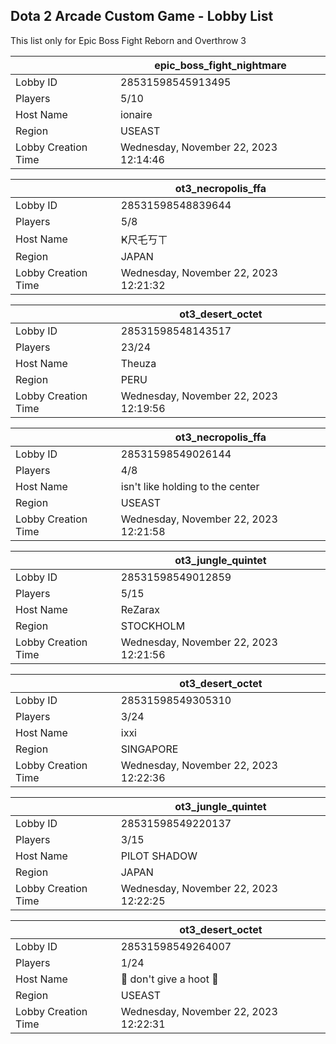 ## Dota 2 Arcade Custom Game - Lobby List

This list only for Epic Boss Fight Reborn and Overthrow 3

|  | epic_boss_fight_nightmare |
| ------ | ------ |
| Lobby ID | 28531598545913495 |
| Players | 5/10 |
| Host Name | ionaire |
| Region | USEAST |
| Lobby Creation Time | Wednesday, November 22, 2023 12:14:46 |


|  | ot3_necropolis_ffa |
| ------ | ------ |
| Lobby ID | 28531598548839644 |
| Players | 5/8 |
| Host Name | Ҝ尺乇丂ㄒ |
| Region | JAPAN |
| Lobby Creation Time | Wednesday, November 22, 2023 12:21:32 |


|  | ot3_desert_octet |
| ------ | ------ |
| Lobby ID | 28531598548143517 |
| Players | 23/24 |
| Host Name | Theuza |
| Region | PERU |
| Lobby Creation Time | Wednesday, November 22, 2023 12:19:56 |


|  | ot3_necropolis_ffa |
| ------ | ------ |
| Lobby ID | 28531598549026144 |
| Players | 4/8 |
| Host Name | isn't like holding to the center |
| Region | USEAST |
| Lobby Creation Time | Wednesday, November 22, 2023 12:21:58 |


|  | ot3_jungle_quintet |
| ------ | ------ |
| Lobby ID | 28531598549012859 |
| Players | 5/15 |
| Host Name | ReZarax |
| Region | STOCKHOLM |
| Lobby Creation Time | Wednesday, November 22, 2023 12:21:56 |


|  | ot3_desert_octet |
| ------ | ------ |
| Lobby ID | 28531598549305310 |
| Players | 3/24 |
| Host Name | ixxi |
| Region | SINGAPORE |
| Lobby Creation Time | Wednesday, November 22, 2023 12:22:36 |


|  | ot3_jungle_quintet |
| ------ | ------ |
| Lobby ID | 28531598549220137 |
| Players | 3/15 |
| Host Name | PILOT SHADOW |
| Region | JAPAN |
| Lobby Creation Time | Wednesday, November 22, 2023 12:22:25 |


|  | ot3_desert_octet |
| ------ | ------ |
| Lobby ID | 28531598549264007 |
| Players | 1/24 |
| Host Name | 🦉 don't give a hoot 🦉 |
| Region | USEAST |
| Lobby Creation Time | Wednesday, November 22, 2023 12:22:31 |


